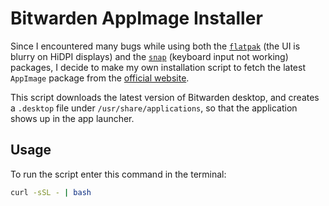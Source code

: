# Bitwarden AppImage Installer

Since I encountered many bugs while using both the [`flatpak`](https://flathub.org/apps/com.bitwarden.desktop) (the UI is blurry on HiDPI displays) and the [`snap`](https://snapcraft.io/bitwarden) (keyboard input not working) packages, I decide to make my own installation script to fetch the latest `AppImage` package from the [official website](https://bitwarden.com/).

This script downloads the latest version of Bitwarden desktop, and creates a `.desktop` file under `/usr/share/applications`, so that the application shows up in the app launcher.

## Usage

To run the script enter this command in the terminal:

```bash
curl -sSL - | bash
```